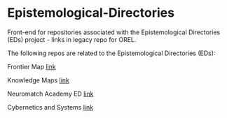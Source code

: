 # Epistemological-Directories
Front-end for repositories associated with the Epistemological Directories (EDs) project - links in legacy repo for OREL. 


The following repos are related to the Epistemological Directories (EDs):

Frontier Map [link](https://github.com/Orthogonal-Research-Lab/FrontierMap)

Knowledge Maps [link](https://github.com/Orthogonal-Research-Lab/Knowledge-Maps)

Neuromatch Academy ED [link](https://github.com/Orthogonal-Research-Lab/Neuromatch-Academy/tree/master/Epistemological%20Directory)

Cybernetics and Systems [link](https://github.com/Orthogonal-Research-Lab/Cybernetics-and-Systems)
